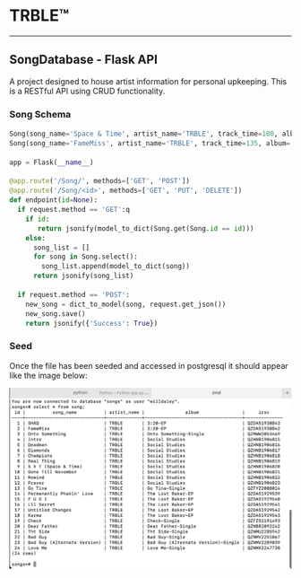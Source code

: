 # TRBLE™ 
---
## SongDatabase - Flask API

A project designed to house artist information for personal upkeeping. This is a RESTful API using CRUD functionality.

### Song Schema

``` py
Song(song_name='Space & Time', artist_name='TRBLE', track_time=180, album='Social Studies').save()
Song(song_name='FameMiss', artist_name='TRBLE', track_time=135, album='3:20').save()

app = Flask(__name__)

@app.route('/Song/', methods=['GET', 'POST'])
@app.route('/Song/<id>', methods=['GET', 'PUT', 'DELETE'])
def endpoint(id=None):
  if request.method == 'GET':q
    if id: 
       return jsonify(model_to_dict(Song.get(Song.id == id)))
    else:
      song_list = []
      for song in Song.select():
        song_list.append(model_to_dict(song))
      return jsonify(song_list)

  if request.method == 'POST':
    new_song = dict_to_model(song, request.get_json())
    new_song.save()
    return jsonify({'Success': True}) 
```

### Seed 

Once the file has been seeded and accessed in postgresql it should appear like the image below:

![ALT](/seed%20data%20update.png)



